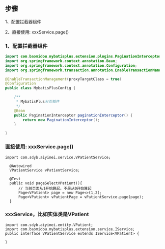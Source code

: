 ## 步骤

1、配置拦截器组件

2、直接使用: xxxService.page()

### 1、配置拦截器组件

```java
import com.baomidou.mybatisplus.extension.plugins.PaginationInterceptor;
import org.springframework.context.annotation.Bean;
import org.springframework.context.annotation.Configuration;
import org.springframework.transaction.annotation.EnableTransactionManagement;

@EnableTransactionManagement(proxyTargetClass = true)
@Configuration
public class MybatisPlusConfig {

    /**
     * MybatisPlus分页插件
     */
    @Bean
    public PaginationInterceptor paginationInterceptor() {
        return new PaginationInterceptor();
    }

}

```

### 直接使用: xxxService.page()

```jshelllanguage
import com.sdyb.aiyimei.service.VPatientService;

  @Autowired
  VPatientService vPatientService;

  @Test
  public void pageSelectVPatient(){
      // 当前页面从1开始算起，不是从0开始算起
      Page<VPatient> page = new Page<>(1,2);
      Page<VPatient> vPatientPage = vPatientService.page(page);
  }
```

### xxxService，比如实体类是VPatient

```jshelllanguage
import com.sdyb.aiyimei.entity.VPatient;
import com.baomidou.mybatisplus.extension.service.IService;
public interface VPatientService extends IService<VPatient> {

}
```
